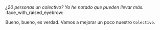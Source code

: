 _¿20 personas un colectivo? Yo he notado que pueden llevar más._ :face_with_raised_eyebrow:

Bueno, bueno, es verdad. Vamos a mejorar un poco nuestro `Colectivo`. 